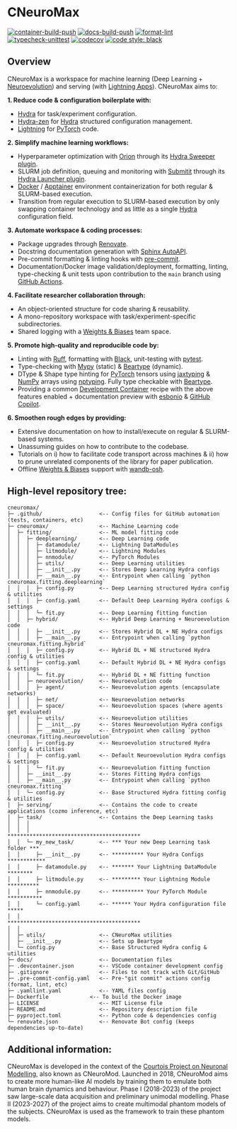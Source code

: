# CNeuroMax

[![container-build-push](
    https://github.com/courtois-neuromod/cneuromax/actions/workflows/container-build-push.yaml/badge.svg)](
        https://github.com/courtois-neuromod/cneuromax/actions/workflows/container-build-push.yaml)
[![docs-build-push](
    https://github.com/courtois-neuromod/cneuromax/actions/workflows/docs-build-push.yaml/badge.svg)](
        https://github.com/courtois-neuromod/cneuromax/actions/workflows/docs-build-push.yaml)
[![format-lint](
    https://github.com/courtois-neuromod/cneuromax/actions/workflows/format-lint.yaml/badge.svg?event=push)](
        https://github.com/courtois-neuromod/cneuromax/actions/workflows/format-lint.yaml)
[![typecheck-unittest](
    https://github.com/courtois-neuromod/cneuromax/actions/workflows/typecheck-unittest.yaml/badge.svg?event=push)](
        https://github.com/courtois-neuromod/cneuromax/actions/workflows/typecheck-unittest.yaml)
[![codecov](
    https://codecov.io/gh/courtois-neuromod/cneuromax/branch/main/graph/badge.svg?token=AN8GLFP9CB)](
        https://codecov.io/gh/courtois-neuromod/cneuromax)
[![code style: black](
    https://img.shields.io/badge/code%20style-black-000000.svg)](
        https://github.com/psf/black)

<h2>Overview</h2>

CNeuroMax is a workspace for machine learning
(Deep Learning +
[Neuroevolution](https://en.wikipedia.org/wiki/Neuroevolution))
and serving (with [Lightning Apps](https://lightning.ai/docs/app/stable/)).
CNeuroMax aims to:

**1. Reduce code & configuration boilerplate with:**
* [Hydra](https://github.com/facebookresearch/hydra) for task/experiment
configuration.
* [Hydra-zen](https://github.com/mit-ll-responsible-ai/hydra-zen) for
[Hydra](https://github.com/facebookresearch/hydra) structured configuration
management.
* [Lightning](https://github.com/Lightning-AI/pytorch-lightning) for
[PyTorch](https://github.com/pytorch/pytorch) code.

**2. Simplify machine learning workflows:**
* Hyperparameter optimization with [Orion](https://github.com/Epistimio/orion)
through its
[Hydra Sweeper plugin](https://github.com/Epistimio/hydra_orion_sweeper).
* SLURM job definition, queuing and monitoring with
[Submitit](https://github.com/facebookincubator/submitit) through its
[Hydra Launcher plugin](https://hydra.cc/docs/plugins/submitit_launcher/).
* [Docker](https://www.docker.com/) / [Apptainer](https://apptainer.org/)
environment containerization for both regular & SLURM-based execution.
* Transition from regular execution to SLURM-based execution by only swapping
container technology and as little as a single
[Hydra](https://github.com/facebookresearch/hydra)
configuration field.

**3. Automate workspace & coding processes:**
* Package upgrades through
[Renovate](https://github.com/renovatebot/renovate).
* Docstring documentation generation with
[Sphinx AutoAPI](https://github.com/readthedocs/sphinx-autoapi).
* Pre-commit formatting & linting hooks with
[pre-commit](https://pre-commit.com/).
* Documentation/Docker image validation/deployment, formatting, linting,
type-checking & unit tests upon contribution to the ``main`` branch using
[GitHub Actions](https://github.com/features/actions).

**4. Facilitate researcher collaboration through:**
* An object-oriented structure for code sharing & reusability.
* A mono-repository workspace with task/experiment-specific subdirectories.
* Shared logging with a [Weights & Biases](https://wandb.ai/site) team space.

**5. Promote high-quality and reproducible code by:**
* Linting with [Ruff](https://github.com/astral-sh/ruff),
formatting with [Black](https://github.com/psf/black),
unit-testing with [pytest](https://github.com/pytest-dev/pytest).
* Type-checking with [Mypy](https://github.com/python/mypy) (static)
& [Beartype](https://github.com/beartype/beartype) (dynamic).
* DType & Shape type hinting for [PyTorch](https://github.com/pytorch/pytorch)
tensors using [jaxtyping](https://github.com/google/jaxtyping) &
[NumPy](https://github.com/numpy/numpy) arrays using
[nptyping](https://github.com/ramonhagenaars/nptyping). Fully type checkable
with [Beartype](https://github.com/beartype/beartype).
* Providing a common [Development Container](https://containers.dev/)
recipe with the above features enabled + documentation preview
with [esbonio](https://github.com/swyddfa/esbonio) &
[GitHub Copilot](https://github.com/features/copilot).

**6. Smoothen rough edges by providing:**
* Extensive documentation on how to install/execute on regular & SLURM-based
systems.
* Unassuming guides on how to contribute to the codebase.
* Tutorials on i) how to facilitate code transport across machines &  ii) how
to prune unrelated components of the library for paper publication.
* Offline [Weights & Biases](https://wandb.ai/site) support with
[wandb-osh](https://github.com/klieret/wandb-offline-sync-hook).

<h2>High-level repository tree:</h2>

```
cneuromax/
├─ .github/                  <-- Config files for GitHub automation (tests, containers, etc)
├─ cneuromax/                <-- Machine Learning code
│  ├─ fitting/               <-- ML model fitting code
│  │  ├─ deeplearning/       <-- Deep Learning code
│  │  │  ├─ datamodule/      <-- Lightning DataModules
│  │  │  ├─ litmodule/       <-- Lightning Modules
│  │  │  ├─ nnmodule/        <-- PyTorch Modules
│  │  │  ├─ utils/           <-- Deep Learning utilities
│  │  │  ├─ __init__.py      <-- Stores Deep Learning Hydra configs
│  │  │  ├─ __main__.py      <-- Entrypoint when calling `python cneuromax.fitting.deeplearning`
│  │  │  ├─ config.py        <-- Deep Learning structured Hydra config & utilities
│  │  │  ├─ config.yaml      <-- Default Deep Learning Hydra configs & settings
│  │  │  └─ fit.py           <-- Deep Learning fitting function
│  │  ├─ hybrid/             <-- Hybrid Deep Learning + Neuroevolution code
│  │  │  ├─ __init__.py      <-- Stores Hybrid DL + NE Hydra configs
│  │  │  ├─ __main__.py      <-- Entrypoint when calling `python cneuromax.fitting.hybrid`
│  │  │  ├─ config.py        <-- Hybrid DL + NE structured Hydra config & utilities
│  │  │  ├─ config.yaml      <-- Default Hybrid DL + NE Hydra configs & settings
│  │  │  └─ fit.py           <-- Hybrid DL + NE fitting function
│  │  ├─ neuroevolution/     <-- Neuroevolution code
│  │  │  ├─ agent/           <-- Neuroevolution agents (encapsulate networks)
│  │  │  ├─ net/             <-- Neuroevolution networks
│  │  │  ├─ space/           <-- Neuroevolution spaces (where agents get evaluated)
│  │  │  ├─ utils/           <-- Neuroevolution utilities
│  │  │  ├─ __init__.py      <-- Stores Neuroevolution Hydra configs
│  │  │  ├─ __main__.py      <-- Entrypoint when calling `python cneuromax.fitting.neuroevolution`
│  │  │  ├─ config.py        <-- Neuroevolution structured Hydra config & utilities
│  │  │  ├─ config.yaml      <-- Default Neuroevolution Hydra configs & settings
│  │  │  └─ fit.py           <-- Neuroevolution fitting function
│  │  ├─ __init__.py         <-- Stores Fitting Hydra configs
│  │  ├─ __main__.py         <-- Entrypoint when calling `python cneuromax.fitting`
│  │  └─ config.py           <-- Base Structured Hydra fitting config & utilities
│  ├─ serving/               <-- Contains the code to create applications (cozmo inference, etc)
│  ├─ task/                  <-- Contains the Deep Learning tasks
│  │  │
│  │  │                          ******************************************
│  │  └─ my_new_task/        <-- *** Your new Deep Learning task folder ***
│  │     ├─ __init__.py      <-- ********** Your Hydra Configs ************
│  │     ├─ datamodule.py    <-- ******* Your Lightning DataModule ********
│  │     ├─ litmodule.py     <-- ********* Your Lightning Module **********
│  │     ├─ nnmodule.py      <-- ********** Your PyTorch Module ***********
│  │     └─ config.yaml      <-- ****** Your Hydra configuration file *****
│  │                             ******************************************
│  │
│  ├─ utils/                 <-- CNeuroMax utilities
│  ├─ __init__.py            <-- Sets up Beartype
│  └─ config.py              <-- Base Structured Hydra config & utilities
├─ docs/                     <-- Documentation files
├─ .devcontainer.json        <-- VSCode container development config
├─ .gitignore                <-- Files to not track with Git/GitHub
├─ .pre-commit-config.yaml   <-- Pre-"git commit" actions config (format, lint, etc)
├─ .yamllint.yaml            <-- YAML files config
├─ Dockerfile             <-- To build the Docker image
├─ LICENSE                   <-- MIT License file
├─ README.md                 <-- Repository description file
├─ pyproject.toml            <-- Python code & dependencies config
└─ renovate.json             <-- Renovate Bot config (keeps dependencies up-to-date)
```

<h2>Additional information:</h1>

CNeuroMax is developed in the context of the
[Courtois Project on Neuronal Modelling](https://cneuromod.ca), also known as
CNeuroMod. Launched in 2018, CNeuroMod aims to create more human-like AI models
by training them to emulate both human brain dynamics and behaviour. Phase I
(2018-2023) of the project saw large-scale data acquisition and preliminary
unimodal modelling. Phase II (2023-2027) of the project aims to create
multimodal phantom models of the subjects. CNeuroMax is used as the framework
to train these phantom models.
